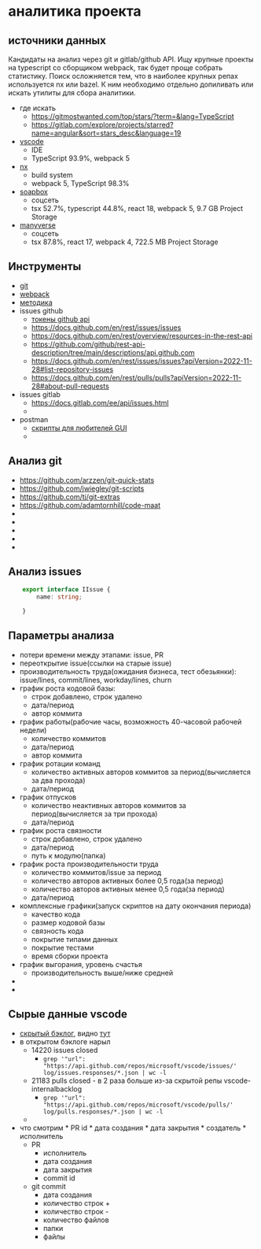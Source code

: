 # аналитика проекта

## источники данных

Кандидаты на анализ через git и gitlab/github API. Ищу крупные проекты на typescript со сборщиком webpack, так будет проще собрать статистику.
Поиск осложняется тем, что в наиболее крупных репах используется nx или bazel. К ним необходимо отдельно допиливать или искать утилиты для сбора аналитики.

 * где искать
     * https://gitmostwanted.com/top/stars/?term=&lang=TypeScript
     * https://gitlab.com/explore/projects/starred?name=angular&sort=stars_desc&language=19
 * [vscode](https://github.com/microsoft/vscode/blob/main/package.json)
    * IDE
    * TypeScript 93.9%, webpack 5
 * [nx](https://github.com/nrwl/nx)
    * build system
    * webpack 5, TypeScript 98.3%
 * [soapbox](https://gitlab.com/soapbox-pub/soapbox)
    * соцсеть
    * tsx 52.7%, typescript 44.8%, react 18, webpack 5, 9.7 GB Project Storage
 * [manyverse](https://gitlab.com/staltz/manyverse/-/tree/master)
    * соцсеть
    * tsx 87.8%, react 17, webpack 4, 722.5 MB Project Storage

## Инструменты

 * [git](https://stepanovv.ru/kbo/#/kb/frontend/git?id=%d0%b8%d0%bd%d1%81%d1%82%d1%80%d1%83%d0%bc%d0%b5%d0%bd%d1%82%d1%8b)
 * [webpack](https://github.com/bskydive/webpack-dep-graph)
 * [методика](https://github.com/bskydive/code_quality_js)
 * issues github
    * [токены github api](https://github.com/settings/tokens?type=beta)
    * https://docs.github.com/en/rest/issues/issues
    * https://docs.github.com/en/rest/overview/resources-in-the-rest-api
    * https://github.com/github/rest-api-description/tree/main/descriptions/api.github.com
    * https://docs.github.com/en/rest/issues/issues?apiVersion=2022-11-28#list-repository-issues
    * https://docs.github.com/en/rest/pulls/pulls?apiVersion=2022-11-28#about-pull-requests
 * issues gitlab
    * https://docs.gitlab.com/ee/api/issues.html
    * 
 * postman
    * [скрипты для любителей GUI](https://learning.postman.com/docs/writing-scripts/intro-to-scripts/)
    * 

## Анализ git

 * https://github.com/arzzen/git-quick-stats
 * https://github.com/jwiegley/git-scripts
 * https://github.com/tj/git-extras
 * https://github.com/adamtornhill/code-maat
 * 
 * 
 * 
 * 
 * 

## Анализ issues

```ts
    export interface IIssue {
        name: string;

    }
```

## Параметры анализа

 * потери времени между этапами: issue, PR
 * переоткрытие issue(ссылки на старые issue)
 * производительность труда(ожидания бизнеса, тест обезьянки): issue/lines, commit/lines, workday/lines, churn
 * график роста кодовой базы:
    * строк добавлено, строк удалено
    * дата/период
    * автор коммита
 * график работы(рабочие часы, возможность 40-часовой рабочей недели)
    * количество коммитов
    * дата/период
    * автор коммита
 * график ротации команд
    * количество активных авторов коммитов за период(вычисляется за два прохода)
    * дата/период
 * график отпусков
    * количество неактивных авторов коммитов за период(вычисляется за три прохода)
    * дата/период
 * график роста связности
    * строк добавлено, строк удалено
    * дата/период
    * путь к модулю(папка)
 * график роста производительности труда
    * количество коммитов/issue за период
    * количество авторов активных более 0,5 года(за период)
    * количество авторов активных менее 0,5 года(за период)
    * дата/период
 * комплексные графики(запуск скриптов на дату окончания периода)
    * качество кода
    * размер кодовой базы
    * связность кода
    * покрытие типами данных
    * покрытие тестами
    * время сборки проекта
 * график выгорания, уровень счастья
    * производительность выше/ниже средней
 * 
 * 

## Сырые данные vscode

 * [скрытый бэклог](https://github.com/microsoft/vscode-internalbacklog/issues/4174), видно [тут](https://github.com/microsoft/vscode/pull/183564)
 * в открытом бэклоге нарыл
    * 14220 issues closed
        * `grep '"url": "https://api.github.com/repos/microsoft/vscode/issues/' log/issues.responses/*.json | wc -l`
    * 21183 pulls closed - в 2 раза больше из-за скрытой репы vscode-internalbacklog
        * `grep '"url": "https://api.github.com/repos/microsoft/vscode/pulls/' log/pulls.responses/*.json | wc -l`
    * 
 * что смотрим
        * PR id
        * дата создания
        * дата закрытия
        * создатель
        * исполнитель
    * PR
        * исполнитель
        * дата создания
        * дата закрытия
        * commit id
    * git commit
        * дата создания
        * количество строк +
        * количество строк -
        * количество файлов
        * папки
        * файлы
